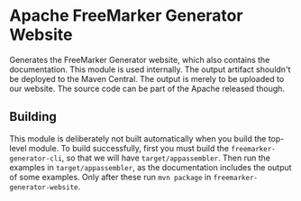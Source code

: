 Apache FreeMarker Generator Website
=============================================================================

Generates the FreeMarker Generator website, which also contains the documentation.
This module is used internally. The output artifact shouldn't be deployed to the
Maven Central. The output is merely to be uploaded to our website. The source code
can be part of the Apache released though.

Building
--------

This module is deliberately not built automatically when you build the top-level
module. To build successfully, first you must build the `freemarker-generator-cli`,
so that we will have `target/appassembler`. Then run the examples in
`target/appassembler`, as the documentation includes the output of some examples.
Only after these run `mvn package` in `freemarker-generator-website`.
